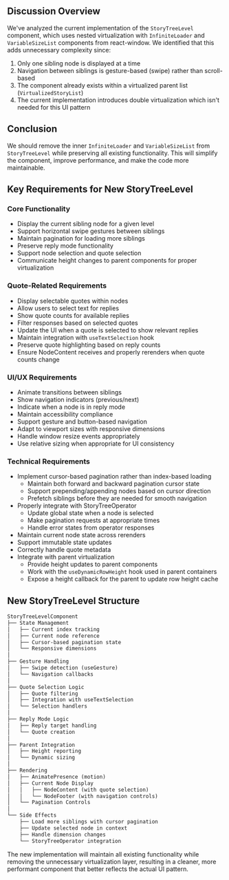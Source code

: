 ## Discussion Overview

We've analyzed the current implementation of the `StoryTreeLevel` component, which uses nested virtualization with `InfiniteLoader` and `VariableSizeList` components from react-window. We identified that this adds unnecessary complexity since:

1. Only one sibling node is displayed at a time
2. Navigation between siblings is gesture-based (swipe) rather than scroll-based
3. The component already exists within a virtualized parent list (`VirtualizedStoryList`)
4. The current implementation introduces double virtualization which isn't needed for this UI pattern

## Conclusion

We should remove the inner `InfiniteLoader` and `VariableSizeList` from `StoryTreeLevel` while preserving all existing functionality. This will simplify the component, improve performance, and make the code more maintainable.

## Key Requirements for New StoryTreeLevel

### Core Functionality
- Display the current sibling node for a given level
- Support horizontal swipe gestures between siblings
- Maintain pagination for loading more siblings
- Preserve reply mode functionality
- Support node selection and quote selection
- Communicate height changes to parent components for proper virtualization

### Quote-Related Requirements
- Display selectable quotes within nodes
- Allow users to select text for replies
- Show quote counts for available replies
- Filter responses based on selected quotes
- Update the UI when a quote is selected to show relevant replies
- Maintain integration with `useTextSelection` hook
- Preserve quote highlighting based on reply counts
- Ensure NodeContent receives and properly rerenders when quote counts change

### UI/UX Requirements
- Animate transitions between siblings
- Show navigation indicators (previous/next)
- Indicate when a node is in reply mode
- Maintain accessibility compliance
- Support gesture and button-based navigation
- Adapt to viewport sizes with responsive dimensions
- Handle window resize events appropriately
- Use relative sizing when appropriate for UI consistency

### Technical Requirements
- Implement cursor-based pagination rather than index-based loading
  - Maintain both forward and backward pagination cursor state
  - Support prepending/appending nodes based on cursor direction
  - Prefetch siblings before they are needed for smooth navigation
- Properly integrate with StoryTreeOperator
  - Update global state when a node is selected
  - Make pagination requests at appropriate times
  - Handle error states from operator responses
- Maintain current node state across rerenders
- Support immutable state updates
- Correctly handle quote metadata
- Integrate with parent virtualization
  - Provide height updates to parent components
  - Work with the `useDynamicRowHeight` hook used in parent containers
  - Expose a height callback for the parent to update row height cache

## New StoryTreeLevel Structure

```markdown
StoryTreeLevelComponent
├── State Management
│   ├── Current index tracking
│   ├── Current node reference
│   ├── Cursor-based pagination state
│   └── Responsive dimensions
│
├── Gesture Handling
│   ├── Swipe detection (useGesture)
│   └── Navigation callbacks
│
├── Quote Selection Logic
│   ├── Quote filtering
│   ├── Integration with useTextSelection
│   └── Selection handlers
│
├── Reply Mode Logic
│   ├── Reply target handling
│   └── Quote creation
│
├── Parent Integration
│   ├── Height reporting
│   └── Dynamic sizing
│
├── Rendering
│   ├── AnimatePresence (motion)
│   ├── Current Node Display
│   │   ├── NodeContent (with quote selection)
│   │   └── NodeFooter (with navigation controls)
│   └── Pagination Controls
│
└── Side Effects
    ├── Load more siblings with cursor pagination
    ├── Update selected node in context
    ├── Handle dimension changes
    └── StoryTreeOperator integration
```

The new implementation will maintain all existing functionality while removing the unnecessary virtualization layer, resulting in a cleaner, more performant component that better reflects the actual UI pattern.
